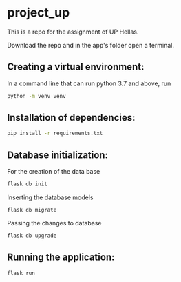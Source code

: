 # project_up
This is a repo for the assignment of UP Hellas.

Download the repo and in the app's folder open a terminal.


## Creating a virtual environment:

In a command line that can run python 3.7 and above, run 

```bash
python -m venv venv
```

## Installation of dependencies: 

```bash
pip install -r requirements.txt
```

## Database initialization:

For the creation of the data base
```bash
flask db init
```

Inserting the database models
```bash
flask db migrate
```

Passing the changes to database
```bash
flask db upgrade
```

## Running the application:

```bash
flask run
```